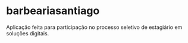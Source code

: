# barbeariasantiago
Aplicação feita para participação no processo seletivo de estagiário em soluções digitais.
